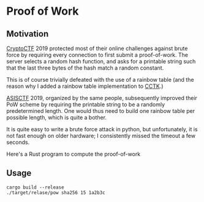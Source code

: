 # Proof of Work

## Motivation

[CryptoCTF] 2019 protected most of their online challenges against brute force
by requiring every connection to first submit a proof-of-work. The server
selects a random hash function, and asks for a printable string such that
the last three bytes of the hash match a random constant.

This is of course trivially defeated with the use of a rainbow table (and the
reason why I added a rainbow table implementation to [CCTK].)

[ASISCTF] 2019, organized by the same people, subsequently improved their PoW
scheme by requiring the printable string to be a randomly predetermined length.
One would thus need to build one rainbow table per possible length, which is
quite a bother. 

It is quite easy to write a brute force attack in python, but unfortunately,
it is not fast enough on older hardware; I consistently missed the timeout
a few seconds.

Here's a Rust program to compute the proof-of-work

## Usage

    cargo build --release
    ./target/relase/pow sha256 15 1a2b3c

[CRYPTOCTF]: https://cryp.toc.tf
[CCTK]: https://github.com/maugier/cctk
[ASISCTF]: https://asisctf.com

